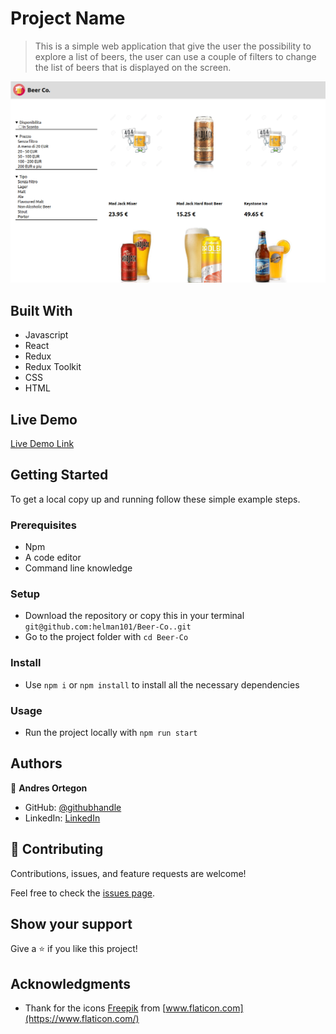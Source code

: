 # Project Name

> This is a simple web application that give the user the possibility to explore a list of beers, the user can use a couple of filters to change the list of beers that is displayed on the screen.

![screenshot](./src/assets/img/beers_screenshot.png)

## Built With

- Javascript
- React
- Redux
- Redux Toolkit
- CSS
- HTML

## Live Demo

[Live Demo Link](https://livedemo.com)


## Getting Started

To get a local copy up and running follow these simple example steps.

### Prerequisites

- Npm
- A code editor
- Command line knowledge

### Setup

- Download the repository or copy this in your terminal `git@github.com:helman101/Beer-Co..git`
- Go to the project folder with `cd Beer-Co`

### Install

- Use `npm i` or `npm install` to install all the necessary dependencies

### Usage

- Run the project locally with `npm run start`


## Authors

👤 **Andres Ortegon**

- GitHub: [@githubhandle](https://github.com/helman101)
- LinkedIn: [LinkedIn](https://www.linkedin.com/in/helman101/)

## 🤝 Contributing

Contributions, issues, and feature requests are welcome!

Feel free to check the [issues page](../../issues/).

## Show your support

Give a ⭐️ if you like this project!

## Acknowledgments

- Thank for the icons [Freepik](https://www.freepik.com) from [www.flaticon.com](https://www.flaticon.com/)